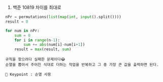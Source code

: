 1. 백준 10819 차이를 최대로
``` python
nPr = permutations(list(map(int, input().split())))
result = 0

for num in nPr:
    sum = 0
    for i in range(n-1):
        sum += abs(num[i]-num[i+1])
    result = max(result, sum)
```

    규칙을 찾으려다 실패한 문제이다😂
    순열을 뽑아서 주어진 식대로 더하는 작업을 반복하고 그 중 가장 큰 값을 출력하면 된다.

    🔑 Keypoint : 순열 사용
    